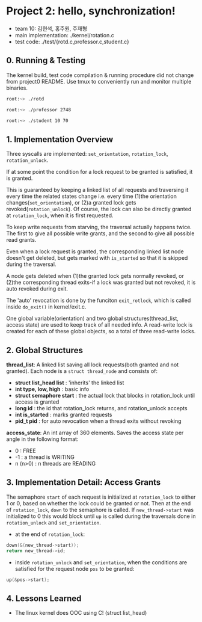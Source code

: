 # Project 2: hello, synchronization!
* team 10: 김현석, 홍주원, 주재형
* main implementation: ./kernel/rotation.c
* test code: ./test/{rotd.c,professor.c,student.c}

## 0. Running & Testing
The kernel build, test code compilation & running procedure did not change from project0 README. Use tmux to conveniently run and monitor multiple binaries.
```bash
root:~> ./rotd
```
```bash
root:~> ./professor 2748
```
```bash
root:~> ./student 10 70
```

## 1. Implementation Overview
Three syscalls are implemented: `set_orientation`, `rotation_lock`, `rotation_unlock`.

If at some point the condition for a lock request to be granted is satisfied, it is granted.

This is guaranteed by keeping a linked list of all requests and traversing it every time the related states change
i.e. every time (1)the orientation changes(`set_orientation`), or (2)a granted lock gets revoked(`rotation_unlock`). Of course, the lock can also be directly granted at `rotation_lock`, when it is first requested.

To keep write requests from starving, the traversal actually happens twice. The first to give all possible write grants, and the second to give all possible read grants.

Even when a lock request is granted, the corresponding linked list node doesn't get deleted, but gets marked with `is_started` so that it is skipped during the traversal.

A node gets deleted when (1)the granted lock gets normally revoked, or (2)the corresponding thread exits-if a lock was granted but not revoked, it is auto revoked during exit.

The 'auto' revocation is done by the funciton `exit_rotlock`, which is called inside `do_exit()` in kernel/exit.c.

One global variable(orientation) and two global structures(thread_list, access state) are used to keep track of all needed info. A read-write lock is created for each of these global objects, so a total of three read-write locks.

## 2. Global Structures
**thread_list**: A linked list saving all lock requests(both granted and not granted). Each node is a `struct thread_node` and consists of:
* **struct list_head list**  : 'inherits' the linked list
* **int type, low, high**    : basic info
* **struct semaphore start** : the actual lock that blocks in rotation_lock until access is granted
* **long id**                : the id that rotation_lock returns, and rotation_unlock accepts
* **int is_started**         : marks granted requests
* **pid_t pid**              : for auto revocation when a thread exits without revoking

**access_state**: An int array of 360 elements. Saves the access state per angle in the following format:
* 0        : FREE
* -1       : a thread is WRITING
* n (n>0)  : n threads are READING

## 3. Implementation Detail: Access Grants
The semaphore `start` of each request is initialized at `rotation_lock` to either 1 or 0, based on whether the lock could be granted or not. Then at the end of `rotation_lock`, `down` to the semaphore is called. If `new_thread->start` was initialized to 0 this would block until `up` is called during the traversals done in `rotation_unlock` and `set_orientation`.
* at the end of `rotation_lock`:
```c
down(&(new_thread->start));
return new_thread->id;
```
* inside `rotation_unlock` and `set_orientation`, when the conditions are satisfied for the request node `pos` to be granted:
```c
up(&pos->start);
```

## 4. Lessons Learned
* The linux kernel does OOC using C! (struct list_head)
